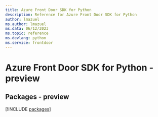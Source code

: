 ```yaml
---
title: Azure Front Door SDK for Python
description: Reference for Azure Front Door SDK for Python
author: lmazuel
ms.author: lmazuel
ms.data: 06/12/2023
ms.topic: reference
ms.devlang: python
ms.service: frontdoor
---
```

# Azure Front Door SDK for Python - preview
## Packages - preview
[!INCLUDE [packages](front-door-index.md)]